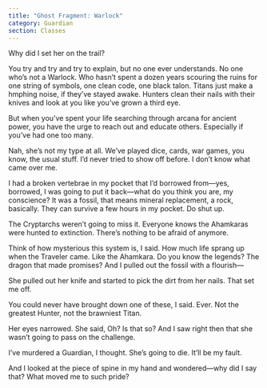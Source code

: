 ```yaml
---
title: "Ghost Fragment: Warlock"
category: Guardian
section: Classes
---
```


Why did I set her on the trail?

You try and try and try to explain, but no one ever understands. No one who’s not a Warlock. Who hasn’t spent a dozen years scouring the ruins for one string of symbols, one clean code, one black talon. Titans just make a hmphing noise, if they’ve stayed awake. Hunters clean their nails with their knives and look at you like you’ve grown a third eye.

But when you’ve spent your life searching through arcana for ancient power, you have the urge to reach out and educate others. Especially if you’ve had one too many.

Nah, she’s not my type at all. We’ve played dice, cards, war games, you know, the usual stuff. I’d never tried to show off before. I don’t know what came over me.

I had a broken vertebrae in my pocket that I’d borrowed from—yes, borrowed, I was going to put it back—what do you think you are, my conscience? It was a fossil, that means mineral replacement, a rock, basically. They can survive a few hours in my pocket. Do shut up.

The Cryptarchs weren’t going to miss it. Everyone knows the Ahamkaras were hunted to extinction. There’s nothing to be afraid of anymore.

Think of how mysterious this system is, I said. How much life sprang up when the Traveler came. Like the Ahamkara. Do you know the legends? The dragon that made promises? And I pulled out the fossil with a flourish—

She pulled out her knife and started to pick the dirt from her nails. That set me off.

You could never have brought down one of these, I said. Ever. Not the greatest Hunter, not the brawniest Titan.

Her eyes narrowed. She said, Oh? Is that so? And I saw right then that she wasn’t going to pass on the challenge.

I’ve murdered a Guardian, I thought. She’s going to die. It’ll be my fault.

And I looked at the piece of spine in my hand and wondered—why did I say that? What moved me to such pride?
